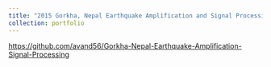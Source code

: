 ```yaml
---
title: "2015 Gorkha, Nepal Earthquake Amplification and Signal Processing"
collection: portfolio
---
```


https://github.com/avand56/Gorkha-Nepal-Earthquake-Amplification-Signal-Processing
